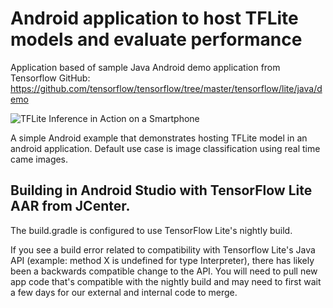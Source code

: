 # Android application to host TFLite models and evaluate performance

Application based of sample Java Android demo application from Tensorflow GitHub:
https://github.com/tensorflow/tensorflow/tree/master/tensorflow/lite/java/demo

![TFLite Inference in Action on a Smartphone]("inference_on_smartphone_in_action.jpg")

A simple Android example that demonstrates hosting TFLite model in an android application.
Default use case is image classification using real time came images.

## Building in Android Studio with TensorFlow Lite AAR from JCenter.
The build.gradle is configured to use TensorFlow Lite's nightly build.

If you see a build error related to compatibility with Tensorflow Lite's Java API (example: method X is
undefined for type Interpreter), there has likely been a backwards compatible
change to the API. You will need to pull new app code that's compatible with the
nightly build and may need to first wait a few days for our external and internal
code to merge.


